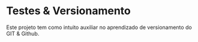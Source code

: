 # Testes & Versionamento

Este projeto tem como intuito auxiliar no aprendizado de versionamento do GIT & Github.